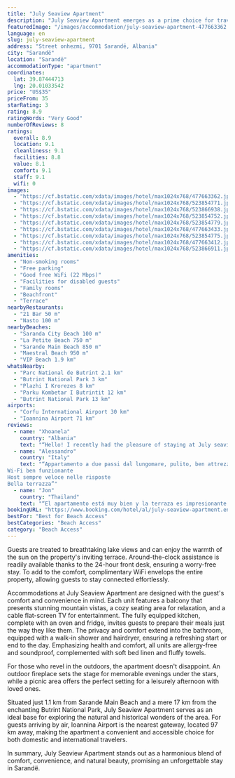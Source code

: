 ```yaml
---
title: "July Seaview Apartment"
description: "July Seaview Apartment emerges as a prime choice for travelers seeking a serene seafront escape in Sarandë, merely a stone's throw away from Saranda City Beach and a short stroll from the quaint La Petite Beach."
featuredImage: "/images/accommodation/july-seaview-apartment-477663362.jpg"
language: en
slug: july-seaview-apartment
address: "Street onhezmi, 9701 Sarandë, Albania"
city: "Sarandë"
location: "Sarandë"
accommodationType: "apartment"
coordinates:
  lat: 39.87444713
  lng: 20.01033542
price: "US$35"
priceFrom: 35
starRating: 3
rating: 8.9
ratingWords: "Very Good"
numberOfReviews: 8
ratings:
  overall: 8.9
  location: 9.1
  cleanliness: 9.1
  facilities: 8.8
  value: 8.1
  comfort: 9.1
  staff: 9.1
  wifi: 0
images:
  - "https://cf.bstatic.com/xdata/images/hotel/max1024x768/477663362.jpg?k=77704ee31c788a94aec59c06037f7b31e68625fbb107f0fa99cad62fdb3d045a&o=&hp=1"
  - "https://cf.bstatic.com/xdata/images/hotel/max1024x768/523854771.jpg?k=ffd3b7be8ec1733c96f72c84ee7d714e542de1a53d1c06aa255528cc944d4d03&o=&hp=1"
  - "https://cf.bstatic.com/xdata/images/hotel/max1024x768/523866938.jpg?k=1358a440692fb5497600a98bb858058d0edfe4126112c54077cd5955157371e4&o=&hp=1"
  - "https://cf.bstatic.com/xdata/images/hotel/max1024x768/523854752.jpg?k=d0a9ccda3cebc554a35acd4c97128cf3d5aaa7812781f9e630bb16b670018b0a&o=&hp=1"
  - "https://cf.bstatic.com/xdata/images/hotel/max1024x768/523854779.jpg?k=8f4b6885e37d7f6e10e6361d0ade67bf9626758627a8ca65eb7936a7206573ca&o=&hp=1"
  - "https://cf.bstatic.com/xdata/images/hotel/max1024x768/477663433.jpg?k=70b64a47e0434886287b731ebacf1a389634923c29aa77d3b0a5482f462c6238&o=&hp=1"
  - "https://cf.bstatic.com/xdata/images/hotel/max1024x768/523854775.jpg?k=e213c85e63d9e8753a285ae73ed20dfda8559a8d6821eb934091dcdf0043aa78&o=&hp=1"
  - "https://cf.bstatic.com/xdata/images/hotel/max1024x768/477663412.jpg?k=a02313cc331009e8a69b59eac6063d21561312495d0b518b29c709c07b00eeb8&o=&hp=1"
  - "https://cf.bstatic.com/xdata/images/hotel/max1024x768/523866911.jpg?k=a330a88569fc9f9d0ac408ebfbc0209395319e137e26ea8939e81309e8c42cbd&o=&hp=1"
amenities:
  - "Non-smoking rooms"
  - "Free parking"
  - "Good free WiFi (22 Mbps)"
  - "Facilities for disabled guests"
  - "Family rooms"
  - "Beachfront"
  - "Terrace"
nearbyRestaurants:
  - "21 Bar 50 m"
  - "Nasto 100 m"
nearbyBeaches:
  - "Saranda City Beach 100 m"
  - "La Petite Beach 750 m"
  - "Sarande Main Beach 850 m"
  - "Maestral Beach 950 m"
  - "VIP Beach 1.9 km"
whatsNearby:
  - "Parc National de Butrint 2.1 km"
  - "Butrint National Park 3 km"
  - "Plazhi I Krorezes 8 km"
  - "Parku Kombetar I Butrintit 12 km"
  - "Butrint National Park 13 km"
airports:
  - "Corfu International Airport 30 km"
  - "Ioannina Airport 71 km"
reviews:
  - name: "Xhoanela"
    country: "Albania"
    text: "“Hello! I recently had the pleasure of staying at July seaview apartament and it was an unforgettable experience. From the moment I arrived, the staff went above and beyond to ensure my comfort and satisfaction. The staff was great. The room was...”"
  - name: "Alessandro"
    country: "Italy"
    text: "“Appartamento a due passi dal lungomare, pulito, ben attrezzato è dotato di posto auto/scooter.
Wi-Fi ben funzionante
Host sempre veloce nelle risposte
Bella terrazza”"
  - name: "Jon"
    country: "Thailand"
    text: "“El apartamento está muy bien y la terraza es impresionante. La entrada es por un parking-lavacoches. Sin duda repetiría la estancia.”"
bookingURL: "https://www.booking.com/hotel/al/july-seaview-apartment.en-gb.html?aid=8035640"
bestFor: "Best for Beach Access"
bestCategories: "Beach Access"
category: "Beach Access"
---
```


Guests are treated to breathtaking lake views and can enjoy the warmth of the sun on the property's inviting terrace. Around-the-clock assistance is readily available thanks to the 24-hour front desk, ensuring a worry-free stay. To add to the comfort, complimentary WiFi envelops the entire property, allowing guests to stay connected effortlessly.

Accommodations at July Seaview Apartment are designed with the guest's comfort and convenience in mind. Each unit features a balcony that presents stunning mountain vistas, a cozy seating area for relaxation, and a cable flat-screen TV for entertainment. The fully equipped kitchen, complete with an oven and fridge, invites guests to prepare their meals just the way they like them. The privacy and comfort extend into the bathroom, equipped with a walk-in shower and hairdryer, ensuring a refreshing start or end to the day. Emphasizing health and comfort, all units are allergy-free and soundproof, complemented with soft bed linen and fluffy towels.

For those who revel in the outdoors, the apartment doesn't disappoint. An outdoor fireplace sets the stage for memorable evenings under the stars, while a picnic area offers the perfect setting for a leisurely afternoon with loved ones.

Situated just 1.1 km from Sarande Main Beach and a mere 17 km from the enchanting Butrint National Park, July Seaview Apartment serves as an ideal base for exploring the natural and historical wonders of the area. For guests arriving by air, Ioannina Airport is the nearest gateway, located 97 km away, making the apartment a convenient and accessible choice for both domestic and international travelers.

In summary, July Seaview Apartment stands out as a harmonious blend of comfort, convenience, and natural beauty, promising an unforgettable stay in Sarandë.